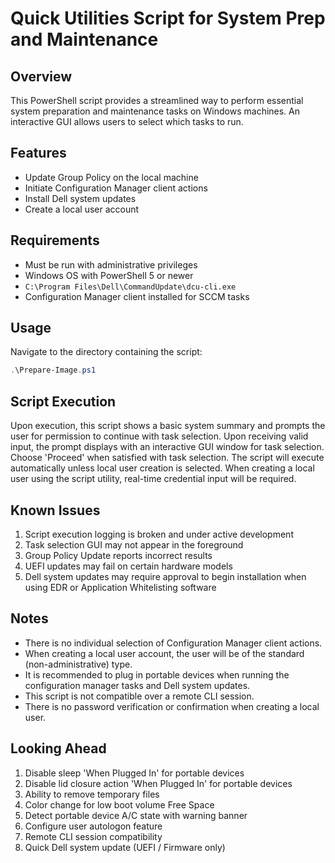 # Quick Utilities Script for System Prep and Maintenance

## Overview

This PowerShell script provides a streamlined way to perform essential system preparation and maintenance tasks on Windows machines. An interactive GUI allows users to select which tasks to run.

## Features

- Update Group Policy on the local machine
- Initiate Configuration Manager client actions
- Install Dell system updates
- Create a local user account

## Requirements

- Must be run with administrative privileges
- Windows OS with PowerShell 5 or newer
- `C:\Program Files\Dell\CommandUpdate\dcu-cli.exe`
- Configuration Manager client installed for SCCM tasks

## Usage

Navigate to the directory containing the script:

   ```powershell
   .\Prepare-Image.ps1
   ```

## Script Execution

Upon execution, this script shows a basic system summary and prompts the user for permission to continue with task selection. Upon receiving valid input, the prompt displays with an interactive GUI window for task selection. Choose 'Proceed' when satisfied with task selection. The script will execute automatically unless local user creation is selected. When creating a local user using the script utility, real-time credential input will be required.

## Known Issues

1. Script execution logging is broken and under active development
2. Task selection GUI may not appear in the foreground
3. Group Policy Update reports incorrect results
4. UEFI updates may fail on certain hardware models
5. Dell system updates may require approval to begin installation when using EDR or Application Whitelisting software

## Notes
   
- There is no individual selection of Configuration Manager client actions.
- When creating a local user account, the user will be of the standard (non-administrative) type.
- It is recommended to plug in portable devices when running the configuration manager tasks and Dell system updates.
- This script is not compatible over a remote CLI session.
- There is no password verification or confirmation when creating a local user.

## Looking Ahead

1. Disable sleep 'When Plugged In' for portable devices
2. Disable lid closure action 'When Plugged In' for portable devices
3. Ability to remove temporary files
4. Color change for low boot volume Free Space
5. Detect portable device A/C state with warning banner
6. Configure user autologon feature
7. Remote CLI session compatibility
8. Quick Dell system update (UEFI / Firmware only)
